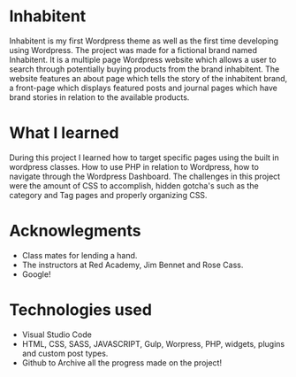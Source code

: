 # Inhabitent

Inhabitent is my first Wordpress theme as well as the first time developing using Wordpress. The project was made for a fictional brand named Inhabitent. It is a multiple page Wordpress website which allows a user to search through potentially buying products from the brand inhabitent. The website features an about page which tells the story of the inhabitent brand, a front-page which displays featured posts and journal pages which have brand stories in relation to the available products.

# What I learned

During this project I learned how to target specific pages using the built in wordpress classes. How to use PHP in relation to Wordpress, how to navigate through the Wordpress Dashboard. The challenges in this project were the amount of CSS to accomplish, hidden gotcha's such as the category and Tag pages and properly organizing CSS. 

# Acknowlegments

* Class mates for lending a hand.
* The instructors at Red Academy, Jim Bennet and Rose Cass.
* Google!

# Technologies used
* Visual Studio Code
* HTML, CSS, SASS, JAVASCRIPT, Gulp, Worpress, PHP, widgets, plugins and custom post types.
* Github to Archive all the progress made on the project!

